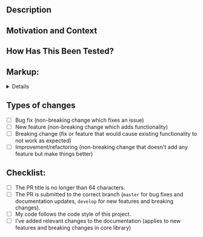 <!--
MAKE SURE TO READ THE CONTRIBUTING GUIDE BEFORE CREATING A PR
https://github.com/glopezep/vuetify/blob/master/.github/CONTRIBUTING.md

Testing and markup sections can be removed for documentation changes
-->

<!-- Provide a general summary of your changes in the Title above -->
<!-- Keep the title short and descriptive, as it will be used as a commit message -->

## Description
<!--- Describe your changes in detail -->

## Motivation and Context
<!--- Why is this change required? What problem does it solve? -->
<!--- If it fixes an open issue, please link to the issue here. -->

## How Has This Been Tested?
<!--- Please describe how you tested your changes. -->
<!--- Have you created new tests or updated existing ones? -->
<!--- e.g. unit | visually | e2e | none -->

## Markup:
<!--- Paste markup for testing your change --->
<details>

```vue
// Paste your FULL Playground.vue here
```
</details>

## Types of changes
<!--- What types of changes does your code introduce? Put an `x` in all the boxes that apply: -->
- [ ] Bug fix (non-breaking change which fixes an issue)
- [ ] New feature (non-breaking change which adds functionality)
- [ ] Breaking change (fix or feature that would cause existing functionality to not work as expected)
- [ ] Improvement/refactoring (non-breaking change that doesn't add any feature but make things better)

## Checklist:
<!--- Go over all the following points, and put an `x` in all the boxes that apply. -->
<!--- If you're unsure about any of these, don't hesitate to ask. We're here to help! -->
- [ ] The PR title is no longer than 64 characters.
- [ ] The PR is submitted to the correct branch (`master` for bug fixes and documentation updates, `develop` for new features and breaking changes).
- [ ] My code follows the code style of this project.
- [ ] I've added relevant changes to the documentation (applies to new features and breaking changes in core library) 
